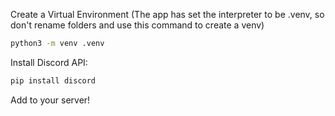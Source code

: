 Create a Virtual Environment (The app has set the interpreter to 
be .venv, so don't rename folders and use this command to create a venv)

```bash
python3 -m venv .venv
```

Install Discord API: 

```bash
pip install discord
```

Add to your server! 